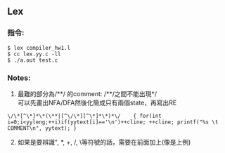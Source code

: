 ## Lex
### 指令:
```
$ lex compiler_hw1.l
$ cc lex.yy.c -ll
$ ./a.out test.c
```

### Notes:
1. 最難的部分為/\*\*/ 的comment: /\*\*/之間不能出現\*/  
可以先畫出NFA/DFA然後化簡成只有兩個state，再寫出RE  
``` 
\/\*[^\*]*\*(\**|[^\/\*][^\*]*\*)*\/	{ for(int i=0;i<yyleng;++i)if(yytext[i]=='\n')++cline; ++cline; printf("%s \t COMMENT\n", yytext); }
```
2. 如果是要辨識", \*, +, /, \等符號的話，需要在前面加上\(像是上例)  
